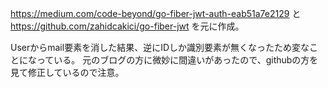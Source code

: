 https://medium.com/code-beyond/go-fiber-jwt-auth-eab51a7e2129 と
https://github.com/zahidcakici/go-fiber-jwt を元に作成。

Userからmail要素を消した結果、逆にIDしか識別要素が無くなったため変なことになっている。
元のブログの方に微妙に間違いがあったので、githubの方を見て修正しているので注意。